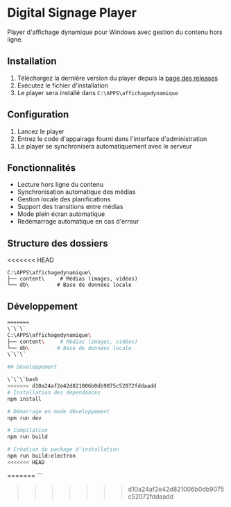 # Digital Signage Player

Player d'affichage dynamique pour Windows avec gestion du contenu hors ligne.

## Installation

1. Téléchargez la dernière version du player depuis la [page des releases](https://github.com/CFSJ-DAN/affichagedynamique/releases)
2. Exécutez le fichier d'installation
3. Le player sera installé dans `C:\APPS\affichagedynamique`

## Configuration

1. Lancez le player
2. Entrez le code d'appairage fourni dans l'interface d'administration
3. Le player se synchronisera automatiquement avec le serveur

## Fonctionnalités

- Lecture hors ligne du contenu
- Synchronisation automatique des médias
- Gestion locale des planifications
- Support des transitions entre médias
- Mode plein écran automatique
- Redémarrage automatique en cas d'erreur

## Structure des dossiers

<<<<<<< HEAD
```
C:\APPS\affichagedynamique\
├── content\     # Médias (images, vidéos)
└── db\         # Base de données locale
```

## Développement

```bash
=======
\`\`\`
C:\APPS\affichagedynamique\
├── content\     # Médias (images, vidéos)
└── db\         # Base de données locale
\`\`\`

## Développement

\`\`\`bash
>>>>>>> d10a24af2e42d821006b0db9075c52072fddaadd
# Installation des dépendances
npm install

# Démarrage en mode développement
npm run dev

# Compilation
npm run build

# Création du package d'installation
npm run build:electron
<<<<<<< HEAD
```
=======
\`\`\`
>>>>>>> d10a24af2e42d821006b0db9075c52072fddaadd
